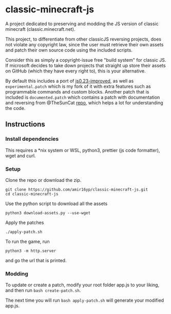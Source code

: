 # classic-minecraft-js

A project dedicated to preserving and modding the JS version of classic minecraft (classic.minecraft.net).

This project, to differentiate from other classicJS reversing projects, does not violate any copyright law, since the user must retrieve their own assets and patch their own source code using the included scripts.

Consider this as simply a copyright-issue free "build system" for classic JS. If microsoft decides to take down projects that straight up store their assets on GitHub (which they have every right to), this is your alternative.

By default this includes a port of [js0.23-improved](https://github.com/RobinBoers/js0.23-improved), as well as `experimental.patch` which is my fork of it with extra features such as programmable commands and custom blocks. Another patch that is included is `documented.patch` which contains a patch with documentation and reversing from @TheSunCat [repo](https://github.com/TheSunCat/Minecraft-Classic-Reversed), which helps a lot for understanding the code.
## Instructions

### Install dependencies

This requires a *nix system or WSL, python3, prettier (js code formatter), wget and curl.<br/>

### Setup

Clone the repo or download the zip.

```shell
git clone https://github.com/amir16yp/classic-minecraft-js.git
cd classic-minecraft-js
```

Use the python script to download all the assets

```shell
python3 download-assets.py --use-wget
```

Apply the patches  

```shell
./apply-patch.sh
```

To run the game, run

````shell
python3 -m http.server
````

and go the url that is printed.

### Modding

To update or create a patch, modify your root folder app.js to your liking, and then run `bash create-patch.sh`.

The next time you will run `bash apply-patch.sh` will generate your modified app.js.
